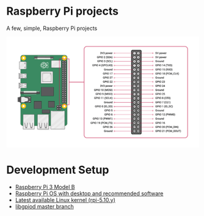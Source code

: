 # Raspberry Pi projects
A few, simple, Raspberry Pi projects
<p align="center">
  <img src="GPIO-Pinout-Diagram.png" width=800/>
</p>

# Development Setup
+ [Raspberry Pi 3 Model B](https://www.raspberrypi.org/products/raspberry-pi-3-model-b/?resellerType=home)
+ [Raspberry Pi OS with desktop and recommended software](https://downloads.raspberrypi.org/raspios_full_armhf/images/raspios_full_armhf-2020-12-04/2020-12-02-raspios-buster-armhf-full.zip)
+ [Latest available Linux kernel (rpi-5.10.y)](https://github.com/raspberrypi/linux/tree/rpi-5.10.y)
+ [libgpiod master branch](https://git.kernel.org/pub/scm/libs/libgpiod/libgpiod.git/tree/?h=master)

